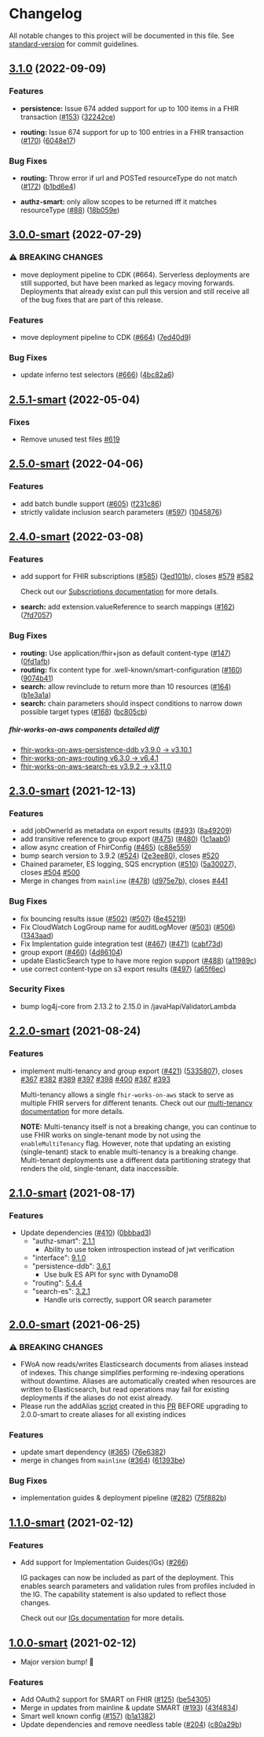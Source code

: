 # Changelog

All notable changes to this project will be documented in this file. See [standard-version](https://github.com/conventional-changelog/standard-version) for commit guidelines.

## [3.1.0](https://github.com/awslabs/fhir-works-on-aws-deployment/compare/v3.0.0-smart...v3.0.0) (2022-09-09)


### Features

* **persistence:** Issue 674 added support for up to 100 items in a FHIR transaction ([#153](https://github.com/awslabs/fhir-works-on-aws-persistence-ddb/issues/153)) ([32242ce](https://github.com/awslabs/fhir-works-on-aws-persistence-ddb/commit/32242ce1fa6315229b00efd67928384466ac3d5e))

* **routing:** Issue 674 support for up to 100 entries in a FHIR transaction ([#170](https://github.com/awslabs/fhir-works-on-aws-routing/issues/170)) ([6048e17](https://github.com/awslabs/fhir-works-on-aws-routing/commit/6048e17b69ed56b6aea3a74ce96553294763f5e8))

### Bug Fixes

* **routing:** Throw error if url and POSTed resourceType do not match ([#172](https://github.com/awslabs/fhir-works-on-aws-routing/issues/172)) ([b1bd6e4](https://github.com/awslabs/fhir-works-on-aws-routing/commit/b1bd6e4b6772ff82a2450ce8bf073c10d2201bbd))

* **authz-smart:** only allow scopes to be returned iff it matches resourceType ([#88](https://github.com/awslabs/fhir-works-on-aws-authz-smart/issues/88)) ([18b059e](https://github.com/awslabs/fhir-works-on-aws-authz-smart/commit/18b059e2eac0cb7583fcc190d00a9c5f555abcdb))

## [3.0.0-smart](https://github.com/awslabs/fhir-works-on-aws-deployment/compare/v2.5.1-smart...v3.0.0-smart) (2022-07-29)


### ⚠ BREAKING CHANGES

* move deployment pipeline to CDK (#664). Serverless deployments are still supported, but have been marked as legacy moving forwards. Deployments that already exist can pull this version and still receive all of the bug fixes that are part of this release.

### Features

* move deployment pipeline to CDK ([#664](https://github.com/awslabs/fhir-works-on-aws-deployment/issues/664)) ([7ed40d9](https://github.com/awslabs/fhir-works-on-aws-deployment/commit/7ed40d94b6739e737fa8f240b19d41591278c2d1))


### Bug Fixes

* update inferno test selectors ([#666](https://github.com/awslabs/fhir-works-on-aws-deployment/issues/666)) ([4bc82a6](https://github.com/awslabs/fhir-works-on-aws-deployment/commit/4bc82a6a3a3958a0163bf9f35636a8a166dac9d2))

## [2.5.1-smart](https://github.com/awslabs/fhir-works-on-aws-deployment/compare/v2.5.0-smart...v2.5.1-smart) (2022-05-04)

### Fixes

* Remove unused test files [#619](https://github.com/awslabs/fhir-works-on-aws-deployment/commit/04158c86d78ce23f619adac25999a17cb389577b)

## [2.5.0-smart](https://github.com/awslabs/fhir-works-on-aws-deployment/compare/v2.4.0-smart...v2.5.0-smart) (2022-04-06)


### Features

* add batch bundle support ([#605](https://github.com/awslabs/fhir-works-on-aws-deployment/issues/605)) ([f231c86](https://github.com/awslabs/fhir-works-on-aws-deployment/commit/f231c86e1c398ee6aed5cf61c7af82d943595566))
* strictly validate inclusion search parameters ([#597](https://github.com/awslabs/fhir-works-on-aws-deployment/issues/597)) ([1045876](https://github.com/awslabs/fhir-works-on-aws-deployment/commit/1045876f9aa8a76c02cf0753faeb358f659f871f))

## [2.4.0-smart](https://github.com/awslabs/fhir-works-on-aws-deployment/compare/v2.3.0-smart...v2.4.0-smart) (2022-03-08)

### Features

* add support for FHIR subscriptions ([#585](https://github.com/awslabs/fhir-works-on-aws-deployment/issues/585)) ([3ed101b](https://github.com/awslabs/fhir-works-on-aws-deployment/commit/3ed101babe86845d8148e0e7c0836cc908fe8449)), closes [#579](https://github.com/awslabs/fhir-works-on-aws-deployment/issues/579) [#582](https://github.com/awslabs/fhir-works-on-aws-deployment/issues/582)

  Check out our [Subscriptions documentation](USING_SUBSCRIPTIONS.md) for more details.


* **search:** add extension.valueReference to search mappings ([#162](https://github.com/awslabs/fhir-works-on-aws-search-es/issues/162)) ([7fd7057](https://github.com/awslabs/fhir-works-on-aws-search-es/commit/7fd705758f56fb6d725d4acff080b61852bc51df))

### Bug Fixes

* **routing:** Use application/fhir+json as default content-type ([#147](https://github.com/awslabs/fhir-works-on-aws-routing/issues/147)) ([0fd1afb](https://github.com/awslabs/fhir-works-on-aws-routing/commit/0fd1afb6a5fbedb29b704edcbda9fc30601b6cd4))
* **routing:** fix content type for .well-known/smart-configuration ([#160](https://github.com/awslabs/fhir-works-on-aws-routing/issues/160)) ([9074b41](https://github.com/awslabs/fhir-works-on-aws-routing/commit/9074b41f842449fe91eb9cae1187474d48a5c616))
* **search:** allow revinclude to return more than 10 resources ([#164](https://github.com/awslabs/fhir-works-on-aws-search-es/issues/164)) ([b1e3a1a](https://github.com/awslabs/fhir-works-on-aws-search-es/commit/b1e3a1aeba2a84b7f5d080ded4024bcb88169c0a))
* **search:** chain parameters should inspect conditions to narrow down possible target types ([#168](https://github.com/awslabs/fhir-works-on-aws-search-es/issues/168)) ([bc805cb](https://github.com/awslabs/fhir-works-on-aws-search-es/commit/bc805cb3339a29d2f5c80bdb9a08ce425c90e752))

##### fhir-works-on-aws components detailed diff

- [fhir-works-on-aws-persistence-ddb v3.9.0 -> v3.10.1](https://github.com/awslabs/fhir-works-on-aws-persistence-ddb/compare/v3.9.0...v3.10.1)
- [fhir-works-on-aws-routing v6.3.0 -> v6.4.1](https://github.com/awslabs/fhir-works-on-aws-routing/compare/v6.3.0...v6.4.1)
- [fhir-works-on-aws-search-es v3.9.2 -> v3.11.0](https://github.com/awslabs/fhir-works-on-aws-search-es/compare/v3.9.2...v3.11.0)

## [2.3.0-smart](https://github.com/awslabs/fhir-works-on-aws-deployment/compare/v2.2.0-smart...v2.3.0-smart) (2021-12-13)


### Features

* add jobOwnerId as metadata on export results ([#493](https://github.com/awslabs/fhir-works-on-aws-deployment/issues/493)) ([8a49209](https://github.com/awslabs/fhir-works-on-aws-deployment/commit/8a49209e953bfab9e949a2b182c6ce2a0891b8f4))
* add transitive reference to group export ([#475](https://github.com/awslabs/fhir-works-on-aws-deployment/issues/475)) ([#480](https://github.com/awslabs/fhir-works-on-aws-deployment/issues/480)) ([1c1aab0](https://github.com/awslabs/fhir-works-on-aws-deployment/commit/1c1aab0e79c205e7a6b5ae8a3ca59d28e55f7c7f))
* allow async creation of FhirConfig ([#465](https://github.com/awslabs/fhir-works-on-aws-deployment/issues/465)) ([c88e559](https://github.com/awslabs/fhir-works-on-aws-deployment/commit/c88e559cd1097ffac4536cdcfeddfe211c66cd01))
* bump search version to 3.9.2  ([#524](https://github.com/awslabs/fhir-works-on-aws-deployment/issues/524)) ([2e3ee80](https://github.com/awslabs/fhir-works-on-aws-deployment/commit/2e3ee80562f1ed5561618d308404e9e0633b1e2e)), closes [#520](https://github.com/awslabs/fhir-works-on-aws-deployment/issues/520)
* Chained parameter, ES logging, SQS encryption ([#510](https://github.com/awslabs/fhir-works-on-aws-deployment/issues/510)) ([5a30027](https://github.com/awslabs/fhir-works-on-aws-deployment/commit/5a300270d757f089eab789fd84c7d72ada332e47)), closes [#504](https://github.com/awslabs/fhir-works-on-aws-deployment/issues/504) [#500](https://github.com/awslabs/fhir-works-on-aws-deployment/issues/500)
* Merge in changes from `mainline` ([#478](https://github.com/awslabs/fhir-works-on-aws-deployment/issues/478)) ([d975e7b](https://github.com/awslabs/fhir-works-on-aws-deployment/commit/d975e7b33cb3f8f0c2b91951f141303874d46d75)), closes [#441](https://github.com/awslabs/fhir-works-on-aws-deployment/issues/441)


### Bug Fixes

* fix bouncing results issue ([#502](https://github.com/awslabs/fhir-works-on-aws-deployment/issues/502))  ([#507](https://github.com/awslabs/fhir-works-on-aws-deployment/issues/507)) ([8e45219](https://github.com/awslabs/fhir-works-on-aws-deployment/commit/8e45219a2001ebc67e5c62afb2ae33c586b4cdb1))
* Fix CloudWatch LogGroup name for auditLogMover ([#503](https://github.com/awslabs/fhir-works-on-aws-deployment/issues/503)) ([#506](https://github.com/awslabs/fhir-works-on-aws-deployment/issues/506)) ([1343aad](https://github.com/awslabs/fhir-works-on-aws-deployment/commit/1343aade24ed7c5435ed4bbc0f21d9d47af9c8f2))
* Fix Implentation guide integration test ([#467](https://github.com/awslabs/fhir-works-on-aws-deployment/issues/467)) ([#471](https://github.com/awslabs/fhir-works-on-aws-deployment/issues/471)) ([cabf73d](https://github.com/awslabs/fhir-works-on-aws-deployment/commit/cabf73df6bdc9c501c40b6c3d3dec04d36601aef))
* group export ([#460](https://github.com/awslabs/fhir-works-on-aws-deployment/issues/460)) ([4d86104](https://github.com/awslabs/fhir-works-on-aws-deployment/commit/4d861046e27bd22794a9e1f616c4a81dbd95fde5))
* update ElasticSearch type to have more region support ([#488](https://github.com/awslabs/fhir-works-on-aws-deployment/issues/488)) ([a11989c](https://github.com/awslabs/fhir-works-on-aws-deployment/commit/a11989c29e024ad8ef23ec209de93bf070c63734))
* use correct content-type on s3 export results ([#497](https://github.com/awslabs/fhir-works-on-aws-deployment/issues/497)) ([a65f6ec](https://github.com/awslabs/fhir-works-on-aws-deployment/commit/a65f6ec70bc52ef0a0c29bf6e44ec12b1717aad4))


### Security Fixes

* bump log4j-core from 2.13.2 to 2.15.0 in /javaHapiValidatorLambda

## [2.2.0-smart](https://github.com/awslabs/fhir-works-on-aws-deployment/compare/v2.1.0-smart...v2.2.0-smart) (2021-08-24)


### Features

* implement multi-tenancy and group export  ([#421](https://github.com/awslabs/fhir-works-on-aws-deployment/issues/421)) ([5335807](https://github.com/awslabs/fhir-works-on-aws-deployment/commit/5335807c1b295b3929b9259020b5d297c0a9ecac)), closes [#367](https://github.com/awslabs/fhir-works-on-aws-deployment/issues/367) [#382](https://github.com/awslabs/fhir-works-on-aws-deployment/issues/382) [#389](https://github.com/awslabs/fhir-works-on-aws-deployment/issues/389) [#397](https://github.com/awslabs/fhir-works-on-aws-deployment/issues/397) [#398](https://github.com/awslabs/fhir-works-on-aws-deployment/issues/398) [#400](https://github.com/awslabs/fhir-works-on-aws-deployment/issues/400) [#387](https://github.com/awslabs/fhir-works-on-aws-deployment/issues/387) [#393](https://github.com/awslabs/fhir-works-on-aws-deployment/issues/393)
  
  Multi-tenancy allows a single `fhir-works-on-aws` stack to serve as multiple FHIR servers for different tenants.
  Check out our [multi-tenancy documentation](USING_MULTI_TENANCY.md) for more details.
  
  **NOTE:** Multi-tenancy itself is not a breaking change, you can continue to use FHIR works on single-tenant mode 
  by not using the `enableMultiTenancy` flag. 
  However, note that updating an existing (single-tenant) stack to enable multi-tenancy is a breaking change. Multi-tenant 
  deployments use a different data partitioning strategy that renders the old, single-tenant, data inaccessible. 

## [2.1.0-smart](https://github.com/awslabs/fhir-works-on-aws-deployment/compare/v2.0.0-smart...v2.1.0-smart) (2021-08-17)


### Features

* Update dependencies ([#410](https://github.com/awslabs/fhir-works-on-aws-deployment/issues/410)) ([0bbbad3](https://github.com/awslabs/fhir-works-on-aws-deployment/commit/0bbbad3aa6dbdd84d2ee7e9303f020a5fab5531f))
  * "authz-smart": [2.1.1](https://github.com/awslabs/fhir-works-on-aws-authz-smart/compare/v2.0.0...v2.1.1)
    * Ability to use token introspection instead of jwt verification
  * "interface": [9.1.0](https://github.com/awslabs/fhir-works-on-aws-interface/compare/v9.0.0...v9.1.0)
  * "persistence-ddb": [3.6.1](https://github.com/awslabs/fhir-works-on-aws-persistence-ddb/compare/v3.5.0...v3.6.1)
    * Use bulk ES API for sync with DynamoDB
  * "routing": [5.4.4](https://github.com/awslabs/fhir-works-on-aws-routing/compare/v5.4.1...v5.4.4)
  * "search-es": [3.2.1](https://github.com/awslabs/fhir-works-on-aws-search-es/compare/v3.0.0...v3.2.1)
    * Handle uris correctly, support OR search parameter

## [2.0.0-smart](https://github.com/awslabs/fhir-works-on-aws-deployment/compare/v1.1.0-smart...v2.0.0-smart) (2021-06-25)

### ⚠ BREAKING CHANGES

* FWoA now reads/writes Elasticsearch documents from aliases instead of indexes. This change simplifies performing re-indexing operations without downtime. Aliases are automatically created when resources are written to Elasticsearch, but read operations may fail for existing deployments if the aliases do not exist already.
* Please run the addAlias [script](https://github.com/awslabs/fhir-works-on-aws-deployment/blob/0f512c2169a8ad4805a82eed09b4196162d2ace2/scripts/elasticsearch-operations.js#L114-L125) created in this [PR](https://github.com/awslabs/fhir-works-on-aws-deployment/pull/346) BEFORE upgrading to 2.0.0-smart to create aliases for all existing indices

### Features

* update smart dependency ([#365](https://github.com/awslabs/fhir-works-on-aws-deployment/issues/365)) ([76e6382](https://github.com/awslabs/fhir-works-on-aws-deployment/commit/76e6382d74f19112aeb4d8693aff0314993b4c96))
* merge in changes from `mainline` ([#364](https://github.com/awslabs/fhir-works-on-aws-deployment/issues/364)) ([61393be](https://github.com/awslabs/fhir-works-on-aws-deployment/commit/61393beac364fd6155020b8e8f9ba097e2c8c6e7))

### Bug Fixes

* implementation guides & deployment pipeline ([#282](https://github.com/awslabs/fhir-works-on-aws-deployment/issues/282)) ([75f882b](https://github.com/awslabs/fhir-works-on-aws-deployment/commit/75f882b327c74d2c94f250fc87fe85af542c9719))

## [1.1.0-smart](https://github.com/awslabs/fhir-works-on-aws-deployment/compare/v1.0.0-smart...v1.1.0-smart) (2021-02-12)

### Features

- Add support for Implementation Guides(IGs) ([#266](https://github.com/awslabs/fhir-works-on-aws-deployment/issues/266))

   IG packages can now be included as part of the deployment. This enables search parameters and validation rules from profiles
   included in the IG. The capability statement is also updated to reflect those changes.

   Check out our [IGs documentation](USING_IMPLEMENTATION_GUIDES.md) for more details.

## [1.0.0-smart](https://github.com/awslabs/fhir-works-on-aws-deployment/compare/v2.4.0...v1.0.0-smart) (2021-02-12)

- Major version bump! :rocket:

### Features

- Add OAuth2 support for SMART on FHIR ([#125](https://github.com/awslabs/fhir-works-on-aws-deployment/issues/125)) ([be54305](https://github.com/awslabs/fhir-works-on-aws-deployment/commit/be54305908ebbed1a7d84dc78ba015d93c7b78d7))
- Merge in updates from mainline & update SMART ([#193](https://github.com/awslabs/fhir-works-on-aws-deployment/issues/193)) ([43f4834](https://github.com/awslabs/fhir-works-on-aws-deployment/commit/43f48342e5b4d1843a29248d7dc0217be36b4866))
- Smart well known config ([#157](https://github.com/awslabs/fhir-works-on-aws-deployment/issues/157)) ([b1a1382](https://github.com/awslabs/fhir-works-on-aws-deployment/commit/b1a13829f1a753ae592dee84d8a7b8c6a3a2e36f))
- Update dependencies and remove needless table ([#204](https://github.com/awslabs/fhir-works-on-aws-deployment/issues/204)) ([c80a29b](https://github.com/awslabs/fhir-works-on-aws-deployment/commit/c80a29ba3a485e35ce39304b405bf67e35b415a8))
